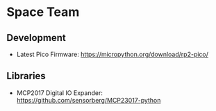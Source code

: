 # Space Team

## Development

* Latest Pico Firmware: https://micropython.org/download/rp2-pico/

## Libraries

* MCP2017 Digital IO Expander: https://github.com/sensorberg/MCP23017-python
